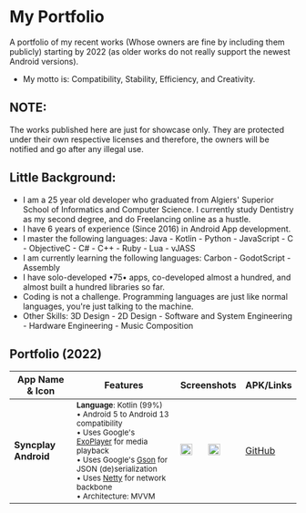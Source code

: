 # My Portfolio
A portfolio of my recent works (Whose owners are fine by including them publicly) starting by 2022 (as older works do not really support the newest Android versions).
- My motto is: Compatibility, Stability, Efficiency, and Creativity.

## NOTE:
The works published here are just for showcase only. They are protected under their own respective licenses and therefore, the owners will be notified and go after any illegal use.

## Little Background:
- I am a 25 year old developer who graduated from Algiers' Superior School of Informatics and Computer Science. I currently study Dentistry as my second degree, and do Freelancing online as a hustle.
- I have 6 years of experience (Since 2016) in Android App development.
- I master the following languages: Java - Kotlin - Python - JavaScript - C - ObjectiveC - C# - C++ - Ruby - Lua - vJASS
- I am currently learning the following languages: Carbon - GodotScript - Assembly
- I have solo-developed •75• apps, co-developed almost a hundred, and almost built a hundred libraries so far.
- Coding is not a challenge. Programming languages are just like normal languages, you're just talking to the machine.
- Other Skills: 3D Design - 2D Design - Software and System Engineering - Hardware Engineering - Music Composition

## Portfolio (2022)
App Name & Icon | Features | Screenshots | APK/Links
--- | --- | --- | ---
****Syncplay Android**** |<sub>**Language**: Kotlin (99%) <br>• Android 5 to Android 13 compatibility<br>• Uses Google's [ExoPlayer](https://github.com/google/ExoPlayer) for media playback<br>• Uses Google's [Gson](https://github.com/google/gson) for JSON (de)serialization<br>• Uses [Netty](https://netty.io/) for network backbone<br>• Architecture: MVVM</sub>| <img src=".gif" width="46%"> <img src=".gif" width="46%">| [GitHub](https://github.com/Reddnek/syncplay-android)
